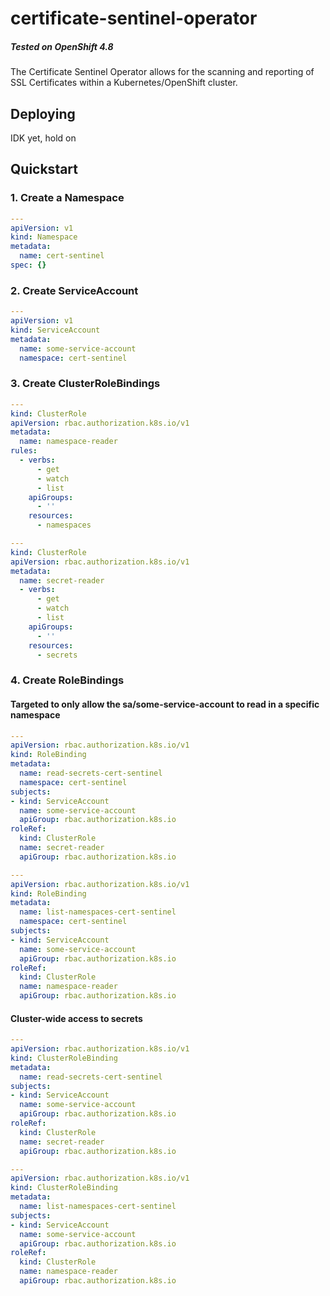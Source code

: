 # certificate-sentinel-operator

##### Tested on OpenShift 4.8

The Certificate Sentinel Operator allows for the scanning and reporting of SSL Certificates within a Kubernetes/OpenShift cluster.

## Deploying

IDK yet, hold on

## Quickstart

### 1. Create a Namespace

```yaml
---
apiVersion: v1
kind: Namespace
metadata:
  name: cert-sentinel
spec: {}
```

### 2. Create ServiceAccount

```yaml
---
apiVersion: v1
kind: ServiceAccount
metadata:
  name: some-service-account
  namespace: cert-sentinel
```

### 3. Create ClusterRoleBindings

```yaml
---
kind: ClusterRole
apiVersion: rbac.authorization.k8s.io/v1
metadata:
  name: namespace-reader
rules:
  - verbs:
      - get
      - watch
      - list
    apiGroups:
      - ''
    resources:
      - namespaces
```

```yaml
---
kind: ClusterRole
apiVersion: rbac.authorization.k8s.io/v1
metadata:
  name: secret-reader
  - verbs:
      - get
      - watch
      - list
    apiGroups:
      - ''
    resources:
      - secrets
```

### 4. Create RoleBindings

#### Targeted to only allow the sa/some-service-account to read in a specific namespace

```yaml
---
apiVersion: rbac.authorization.k8s.io/v1
kind: RoleBinding
metadata:
  name: read-secrets-cert-sentinel
  namespace: cert-sentinel
subjects:
- kind: ServiceAccount
  name: some-service-account
  apiGroup: rbac.authorization.k8s.io
roleRef:
  kind: ClusterRole
  name: secret-reader
  apiGroup: rbac.authorization.k8s.io
```

```yaml
---
apiVersion: rbac.authorization.k8s.io/v1
kind: RoleBinding
metadata:
  name: list-namespaces-cert-sentinel
  namespace: cert-sentinel
subjects:
- kind: ServiceAccount
  name: some-service-account
  apiGroup: rbac.authorization.k8s.io
roleRef:
  kind: ClusterRole
  name: namespace-reader
  apiGroup: rbac.authorization.k8s.io
```

#### Cluster-wide access to secrets

```yaml
---
apiVersion: rbac.authorization.k8s.io/v1
kind: ClusterRoleBinding
metadata:
  name: read-secrets-cert-sentinel
subjects:
- kind: ServiceAccount
  name: some-service-account
  apiGroup: rbac.authorization.k8s.io
roleRef:
  kind: ClusterRole
  name: secret-reader
  apiGroup: rbac.authorization.k8s.io
```

```yaml
---
apiVersion: rbac.authorization.k8s.io/v1
kind: ClusterRoleBinding
metadata:
  name: list-namespaces-cert-sentinel
subjects:
- kind: ServiceAccount
  name: some-service-account
  apiGroup: rbac.authorization.k8s.io
roleRef:
  kind: ClusterRole
  name: namespace-reader
  apiGroup: rbac.authorization.k8s.io
```
